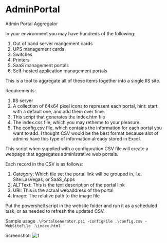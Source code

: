 # AdminPortal
Admin Portal Aggregator

In your environment you may have hundreds of the following:
1. Out of band server mangement cards
2. UPS management cards
3. Switches
4. Printers
5. SaaS management portals
6. Self-hosted application management portals

This is a tool to aggregate all of these items together into a single IIS site.

Requirements:
1. IIS server
2. A collection of 64x64 pixel icons to represent each portal, hint: start with a default one, and add them over time.
3. This script that generates the index.htm file
4. The index.css file, which you may retheme to your pleasure.
5. The config.csv file, which contains the information for each portal you want to add. I thought CSV would be the best format because alot of admins have this type of information already stored in Excel.

This script when supplied with a configuration CSV file will create a webpage that aggregates administrative web portals. 

Each record in the CSV is as follows:
1. Category: Which tile set the portal link will be grouped in, i.e. Site:LasVegas, or SaaS_Apps
2. ALTText: This is the text description of the portal link
3. URI: This is the actual webaddress of the portal
4. Image: The relative path to the image file

Put the powershell script in the website folder and run it as a scheduled task, or as needed to refresh the updated CSV.

Sample usage
```.\PortalGenerator.ps1 -ConfigFile .\config.csv -WebSiteFile .\index.html```

Screenshot:
![1](https://github.com/BronsonMagnan/AdminPortal/blob/master/newCSSSamples.png)

